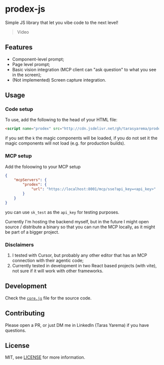 # prodex-js

Simple JS library that let you vibe code to the next level!

> Video

## Features

- Component-level prompt;
- Page level prompt;
- Basic vision integration (MCP client can "ask question" to what you see in the screen);
- (Not implemented) Screen capture integration.

## Usage

### Code setup

To use, add the following to the head of your HTML file:

```html
<script name="prodex" src="http://cdn.jsdelivr.net/gh/tarasyarema/prodex-js@master/core.min.js?k=test"></script>
```

if you set the `k` the magic components will be loaded, if you do not set it the magic components will not load (e.g. for production builds).


### MCP setup

Add the foloowing to your MCP setup

```json
{
    "mcpServers": {
        "prodex": {
            "url": "https://localhost:8001/mcp/sse?api_key=<api_key>"
        }
    }
}
```

you can use `sk_test` as the `api_key` for testing purposes.


Currently I'm hosting the backend myself, but in the future I might open source / distribute a binary so that you can
run the MCP locally, as it might be part of a bigger project.

### Disclaimers

1. I tested with Cursor, but probably any other editor that has an MCP connection with their agentic code;
2. Currently tested in development in two React based projects (with vite), not sure if it will work with other frameworks.

## Development

Check the [`core.js`](core.js) file for the source code.

## Contributing

Please open a PR, or just DM me in LinkedIn (Taras Yarema) if you have questions.

## License

MIT, see [LICENSE](LICENSE) for more information.
